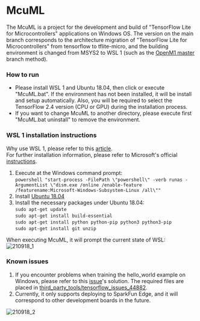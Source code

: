 # McuML  
The McuML is a project for the development and build of "TensorFlow Lite for Microcontrollers" applications on Windows OS. The version on the main branch corresponds to the architecture migration of "TensorFlow Lite for Microcontrollers" from tensorflow to tflite-micro, and the building environment is changed from MSYS2 to WSL 1 (such as the [OpenM1 master](https://github.com/on-device-ai/OpenM1) branch method).  
  
### How to run  
* Please install WSL 1 and Ubuntu 18.04, then click or execute "McuML.bat". If the environment has not been installed, it will be install and setup automatically. Also, you will be required to select the TensorFlow 2.4 version (CPU or GPU) during the installation process.  
* If you want to change McuML to another directory, please execute first "McuML.bat uninstall" to remove the environment.  
  
### WSL 1 installation instructions  
Why use WSL 1, please refer to this [article](https://docs.microsoft.com/windows/wsl/compare-versions).  
For further installation information, please refer to Microsoft's official [instructions](https://docs.microsoft.com/windows/wsl/install-win10#manual-installation-steps).  
  
1. Execute at the Windows command prompt:  
   `powershell "start-process -FilePath \"powershell\" -verb runas -ArgumentList \"dism.exe /online /enable-feature /featurename:Microsoft-Windows-Subsystem-Linux /all\""`  
2. Install [Ubuntu 18.04](https://www.microsoft.com/p/ubuntu-1804-lts/9n9tngvndl3q?rtc=1&activetab=pivot:overviewtab)  
3. Install the necessary packages under Ubuntu 18.04:  
   `sudo apt-get update`  
   `sudo apt-get install build-essential`  
   `sudo apt-get install python python-pip python3 python3-pip`  
   `sudo apt-get install git unzip`  
    
When executing McuML, it will prompt the current state of WSL:  
![210918_1](https://user-images.githubusercontent.com/44540872/133890784-dc491ed0-309c-472b-833b-f9e7f54248c9.png)  
  
### Known issues  

1. If you encounter problems when training the hello_world example on Windows, please refer to this [issue](https://github.com/tensorflow/tensorflow/issues/44882)'s solution. The required files are placed in [third\_party\_tools/tensorflow\_issues\_44882](https://github.com/on-device-ai/McuML/tree/main/third_party_tools/tensorflow_issues_44882).  
2. Currently, it only supports deploying to SparkFun Edge, and it will correspond to other development boards in the future.  
  
![210918_2](https://user-images.githubusercontent.com/44540872/133890889-99731668-c543-4657-8a88-4f316515c9ae.png)  